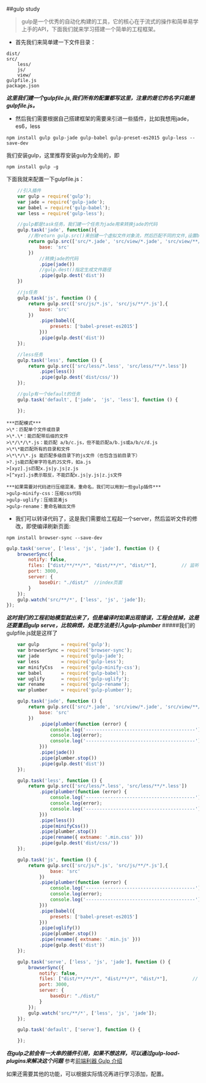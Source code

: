 ##gulp study

>gulp是一个优秀的自动化构建的工具，它的核心在于流式的操作和简单易学上手的API，下面我们就来学习搭建一个简单的工程框架。

- 首先我们来简单建一下文件目录：
```
dist/
src/
    less/
    js/
    view/
gulpfile.js
package.json
```
***这里我们建一个gulpfile.js,我们所有的配置都写这里，注意的是它的名字只能是gulpfile.js。***
- 然后我们需要根据自己搭建框架的需要来引进一些插件，比如我想用jade，es6，less
```shell
npm install gulp gulp-jade gulp-babel gulp-preset-es2015 gulp-less --save-dev
```
我们安装gulp，这里推荐安装gulp为全局的，即
```shell
npm install gulp -g
```
下面我就来配置一下gulpfile.js：
```js
    //引入插件
    var gulp = require('gulp');
    var jade = require('gulp-jade');
    var babel = require('gulp-babel');
    var less = require('gulp-less');

    //gulp都是task任务，我们建一个任务为jade用来转换jade的代码
    gulp.task('jade', function(){
        //用return gulp.src()来创建一个虚拟文件对象流，然后匹配不同的文件,设置base灵活改变生成文件路径
        return gulp.src(['src/*.jade', 'src/view/*.jade', 'src/view/**/*.jade']，{
        	base: 'src'
        })
        	//转换jade的代码
            .pipe(jade())
            //gulp.dest()指定生成文件路径
            .pipe(gulp.dest('dist'))
    })

    //js任务
    gulp.task('js', function () {
    	return gulp.src(['src/js/*.js', 'src/js/**/*.js'],{
            base: 'src'
        })
        	.pipe(babel({
            	presets: ['babel-preset-es2015']
       		}))
        	.pipe(gulp.dest('dist'))
	});

    //less任务
    gulp.task('less', function () {
    	return gulp.src(['src/less/*.less', 'src/less/**/*.less'])
        	.pipe(less())
        	.pipe(gulp.dest('dist/css/'))
	});

    //gulp有一个default的任务
    gulp.task('default', ['jade'， 'js', 'less'], function () {

	});
```

    ***匹配模式***
    >\*：匹配单个文件或目录
    >\*.\*：能匹配带后缀的文件
    >\*/\*/\*.js：能匹配 a/b/c.js，但不能匹配a/b.js或a/b/c/d.js
    >\*\*能匹配所有的目录和文件
    >\*\*/\*.js 能匹配多级目录下的js文件（也包含当前目录下）
    >?.js能匹配单字符名的JS文件，如a.js
    >[xyz].js匹配x.js|y.js|z.js
    >[^xyz].js表示取反，不能匹配x.js|y.js|z.js文件

    ***如果需要对代码进行压缩混淆，重命名，我们可以用到一些gulp插件***
    >gulp-minify-css：压缩css代码
    >gulp-uglify：压缩混淆js
    >gulp-rename：重命名输出文件


- 我们可以转译代码了，这是我们需要给工程起一个server，然后监听文件的修改，即使编译刷新页面:
```shell
npm install browser-sync --save-dev
```
```js
gulp.task('serve', ['less', 'js', 'jade'], function () {
    browserSync({
        notify: false,
        files: ["dist/**/**/*", "dist/**/*", "dist/*"],         // 监听文件内容改变，刷新页面
        port: 3000,
        server: {
            baseDir: "./dist/"  //index页面
        }
    });
    gulp.watch('src/**/*', ['less', 'js', 'jade']);
});
```
***这时我们的工程初始模型就出来了，但是编译时如果出现错误，工程会挂掉，这是还要重启gulp serve，比较麻烦，处理方法是引入gulp-plumber***
#####我们的gulpfile.js就是这样了
```js
    var gulp        = require('gulp');
    var browserSync = require('browser-sync');
    var jade        = require('gulp-jade');
    var less        = require('gulp-less');
    var minifyCss   = require('gulp-minify-css');
    var babel       = require('gulp-babel');
    var uglify      = require('gulp-uglify');
    var rename      = require('gulp-rename');
    var plumber     = require('gulp-plumber');

    gulp.task('jade', function () {
        return gulp.src(['src/*.jade', 'src/view/*.jade', 'src/view/**/*.jade'], {
            base: 'src'
        })
            .pipe(plumber(function (error) {
                console.log('----------------------------------------');
                console.log(error);
                console.log('----------------------------------------');
            }))
            .pipe(jade())
            .pipe(plumber.stop())
            .pipe(gulp.dest('dist'))
    });

    gulp.task('less', function () {
        return gulp.src(['src/less/*.less', 'src/less/**/*.less'])
            .pipe(plumber(function (error) {
                console.log('----------------------------------------');
                console.log(error);
                console.log('----------------------------------------');
            }))
            .pipe(less())
            .pipe(minifyCss())
            .pipe(plumber.stop())
            .pipe(rename({ extname: '.min.css' }))
            .pipe(gulp.dest('dist/css/'))
    });

    gulp.task('js', function () {
        return gulp.src(['src/js/*.js', 'src/js/**/*.js'],{
                base: 'src'
            })
            .pipe(plumber(function (error) {
                console.log('----------------------------------------');
                console.log(error);
                console.log('----------------------------------------');
            }))
            .pipe(babel({
                presets: ['babel-preset-es2015']
            }))
            .pipe(uglify())
            .pipe(plumber.stop())
            .pipe(rename({ extname: '.min.js' }))
            .pipe(gulp.dest('dist'))
    });

    gulp.task('serve', ['less', 'js', 'jade'], function () {
        browserSync({
            notify: false,
            files: ["dist/**/**/*", "dist/**/*", "dist/*"],         // 监听文件内容改变，刷新页面
            port: 3000,
            server: {
                baseDir: "./dist/"
            }
        });
        gulp.watch('src/**/*', ['less', 'js', 'jade']);
    });

    gulp.task('default', ['serve'], function () {

    });
```

***在gulp之前会有一大串的插件引用，如果不想这样，可以通过gulp-load-plugins来解决这个问题***
参考[前端利器 Gulp 介绍](http://octman.com/blog/2015-2015-09-30-gulp-introduction/)

如果还需要其他的功能，可以根据实际情况再进行学习添加，配置。


